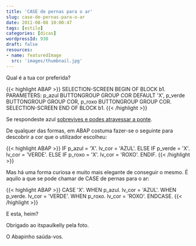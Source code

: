 ```yaml
---
title: 'CASE de pernas para o ar'
slug: case-de-pernas-para-o-ar
date: 2011-08-08 10:00:47
tags: [estilo]
categories: [dicas]
wordpressId: 938
draft: false
resources:
- name: featuredImage
  src: 'images/thumbnail.jpg'
---
```

Qual é a tua cor preferida?


{{< highlight ABAP >}}
SELECTION-SCREEN BEGIN OF BLOCK b1.
PARAMETERS: p_azul BUTTONGROUP GROUP COR DEFAULT 'X',
            p_verde BUTTONGROUP GROUP COR,
            p_roxo BUTTONGROUP GROUP COR.
SELECTION-SCREEN END OF BLOCK b1.
{{< /highlight >}}

Se respondeste azul [sobrevives e podes atravessar a ponte][1].

De qualquer das formas, em ABAP costuma fazer-se o seguinte para descobrir a cor que o utilizador escolheu:


{{< highlight ABAP >}}
IF p_azul = 'X'.
  lv_cor = 'AZUL'.
ELSE IF p_verde = 'X'.
  lv_cor = 'VERDE'.
ELSE IF p_roxo = 'X'.
  lv_cor = 'ROXO'.
ENDIF.
{{< /highlight >}}

Mas há uma forma curiosa e muito mais elegante de conseguir o mesmo. É aquilo a que se pode chamar de CASE de pernas para o ar:


{{< highlight ABAP >}}
CASE 'X'.
  WHEN p_azul.
    lv_cor = 'AZUL'.
  WHEN p_verde.
    lv_cor = 'VERDE'.
  WHEN p_roxo.
    lv_cor = 'ROXO'.
ENDCASE.
{{< /highlight >}}

E esta, heim?

Obrigado ao itspaulkelly pela foto.

O Abapinho saúda-vos.

   [1]: https://www.youtube.com/watch?v=wTuojHso3YA

